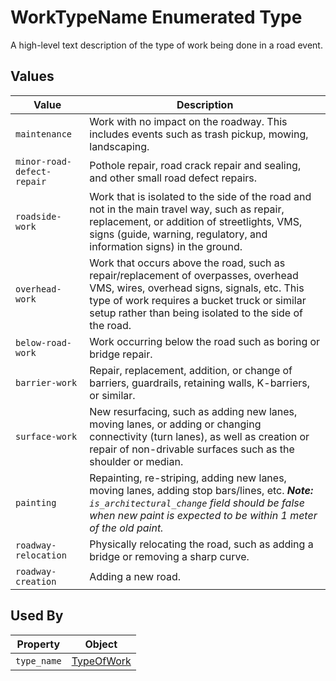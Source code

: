 # WorkTypeName Enumerated Type
A high-level text description of the type of work being done in a road event.

## Values
Value | Description
--- | ---
`maintenance` | Work with no impact on the roadway. This includes events such as trash pickup, mowing, landscaping.
`minor-road-defect-repair` | Pothole repair, road crack repair and sealing, and other small road defect repairs.
`roadside-work` | Work that is isolated to the side of the road and not in the main travel way, such as repair, replacement, or addition of streetlights, VMS, signs (guide, warning, regulatory, and information signs) in the ground.
`overhead-work` | Work that occurs above the road, such as repair/replacement of overpasses, overhead VMS, wires, overhead signs, signals, etc. This type of work requires a bucket truck or similar setup rather than being isolated to the side of the road.
`below-road-work` | Work occurring below the road such as boring or bridge repair.
`barrier-work` | Repair, replacement, addition, or change of barriers, guardrails, retaining walls, K-barriers, or similar.
`surface-work` | New resurfacing, such as adding new lanes, moving lanes, or adding or changing connectivity (turn lanes), as well as creation or repair of non-drivable surfaces such as the shoulder or median.
`painting` | 	Repainting, re-striping, adding new lanes, moving lanes, adding stop bars/lines, etc. ***Note:** `is_architectural_change` field should be false when new paint is expected to be within 1 meter of the old paint.*
`roadway-relocation` | Physically relocating the road, such as adding a bridge or removing a sharp curve.
`roadway-creation` | Adding a new road.

## Used By
Property | Object
--- | ---
`type_name` | [TypeOfWork](/spec-content/objects/TypeOfWork.md)
